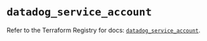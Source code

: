 # `datadog_service_account`

Refer to the Terraform Registry for docs: [`datadog_service_account`](https://registry.terraform.io/providers/datadog/datadog/3.66.0/docs/resources/service_account).
